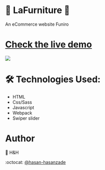 # 🎥 LaFurniture 🎥

An eCommerce website Funiro

# [Check the live demo]([https://just-watch-react-app.vercel.app/](https://6459315745d35b0733c6e985--fantastic-buttercream-6b2b58.netlify.app/))

![]([https://github.com/hasan-hasanzade/just-watch-react-app/blob/main/src/assets/intro.png](https://github.com/hasan-hasanzade/lafurniture/blob/main/src/assets/intro.png))

# 🛠 Technologies Used:

+ HTML
+ Css/Sass
+ Javascript
+ Webpack
+ Swiper slider


# Author

 👤 H&H
 
 :octocat: [@hasan-hasanzade](https://github.com/hasan-hasanzade)
